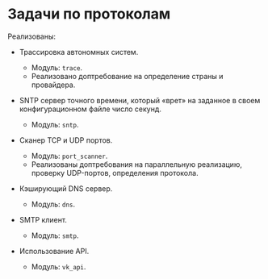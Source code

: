 # Задачи по протоколам

Реализованы:

* Трассировка автономных систем.
  * Модуль: `trace`.
  * Реализовано доптребование на определение
    страны и провайдера.

* SNTP сервер точного времени, который «врет»
  на заданное в своем конфигурационном файле
  число секунд.
  * Модуль: `sntp`.

* Сканер TCP и UDP портов.
  * Модуль: `port_scanner`.
  * Реализованы доптребования на параллельную реализацию,
    проверку UDP-портов, определения протокола.

* Кэширующий DNS сервер.
    * Модуль: `dns`.

* SMTP клиент.
  * Модуль: `smtp`.

* Использование API.
    * Модуль: `vk_api`.